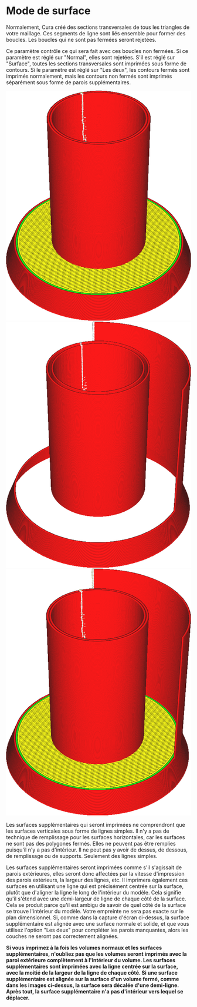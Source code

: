 Mode de surface
====
Normalement, Cura créé des sections transversales de tous les triangles de votre maillage. Ces segments de ligne sont liés ensemble pour former des boucles. Les boucles qui ne sont pas fermées seront rejetées.

Ce paramètre contrôle ce qui sera fait avec ces boucles non fermées. Si ce paramètre est réglé sur "Normal", elles sont rejetées. S'il est réglé sur "Surface", toutes les sections transversales sont imprimées sous forme de contours. Si le paramètre est réglé sur "Les deux", les contours fermés sont imprimés normalement, mais les contours non fermés sont imprimés séparément sous forme de parois supplémentaires.

![Le mode Normal ne tient pas compte de la surface non fermée unique à droite](../../../articles/images/magic_mesh_surface_mode_normal.png)
![Le mode Surface n'imprime que les zones de surface sans les traiter comme des volumes fermés](../../../articles/images/magic_mesh_surface_mode_surface.png)
![Impression des volumes et de la surface non fermée supplémentaire à droite](../../../articles/images/magic_mesh_surface_mode_both.png)

Les surfaces supplémentaires qui seront imprimées ne comprendront que les surfaces verticales sous forme de lignes simples. Il n'y a pas de technique de remplissage pour les surfaces horizontales, car les surfaces ne sont pas des polygones fermés. Elles ne peuvent pas être remplies puisqu'il n'y a pas d'intérieur. Il ne peut pas y avoir de dessus, de dessous, de remplissage ou de supports. Seulement des lignes simples.

Les surfaces supplémentaires seront imprimées comme s'il s'agissait de parois extérieures, elles seront donc affectées par la vitesse d'impression des parois extérieurs, la largeur des lignes, etc. Il imprimera également ces surfaces en utilisant une ligne qui est précisément centrée sur la surface, plutôt que d'aligner la ligne le long de l'intérieur du modèle. Cela signifie qu'il s'étend avec une demi-largeur de ligne de chaque côté de la surface. Cela se produit parce qu'il est ambigu de savoir de quel côté de la surface se trouve l'intérieur du modèle. Votre empreinte ne sera pas exacte sur le plan dimensionnel. Si, comme dans la capture d'écran ci-dessus, la surface supplémentaire est alignée avec une surface normale et solide, et que vous utilisez l'option "Les deux" pour compléter les parois manquantes, alors les couches ne seront pas correctement alignées.

**Si vous imprimez à la fois les volumes normaux et les surfaces supplémentaires, n'oubliez pas que les volumes seront imprimés avec la paroi extérieure complètement à l'intérieur du volume. Les surfaces supplémentaires sont imprimées avec la ligne centrée sur la surface, avec la moitié de la largeur de la ligne de chaque côté. Si une surface supplémentaire est alignée sur la surface d'un volume fermé, comme dans les images ci-dessus, la surface sera décalée d'une demi-ligne. Après tout, la surface supplémentaire n'a pas d'intérieur vers lequel se déplacer.**
